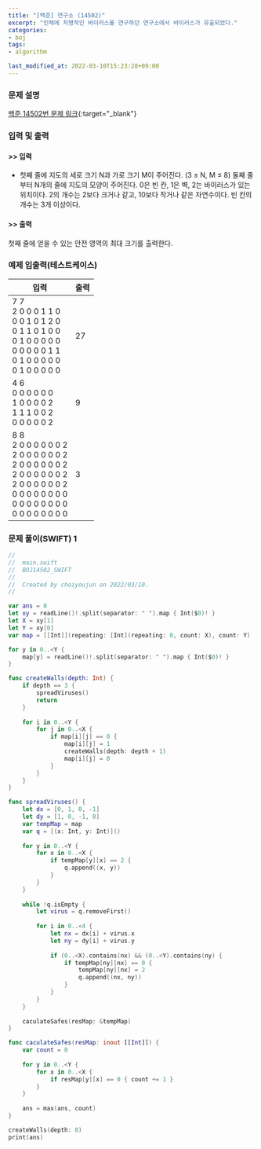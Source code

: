 ```yaml
---
title: "[백준] 연구소 (14502)"
excerpt: "인체에 치명적인 바이러스를 연구하던 연구소에서 바이러스가 유출되었다."
categories:
- boj
tags:
- algorithm

last_modified_at: 2022-03-10T15:23:28+09:00
---
```



### 문제 설명
[백준 14502번 문제 링크](https://www.acmicpc.net/problem/14502#description){:target="_blank"}




### 입력 및 출력
#### >> 입력
* 첫째 줄에 지도의 세로 크기 N과 가로 크기 M이 주어진다. (3 ≤ N, M ≤ 8)
둘째 줄부터 N개의 줄에 지도의 모양이 주어진다. 0은 빈 칸, 1은 벽, 2는 바이러스가 있는 위치이다. 2의 개수는 2보다 크거나 같고, 10보다 작거나 같은 자연수이다.
빈 칸의 개수는 3개 이상이다.



#### >> 출력
첫째 줄에 얻을 수 있는 안전 영역의 최대 크기를 출력한다.





### 예제 입출력(테스트케이스)


|입력|출력|
|-----|------|
|7 7<br>2 0 0 0 1 1 0<br>0 0 1 0 1 2 0<br>0 1 1 0 1 0 0<br>0 1 0 0 0 0 0<br>0 0 0 0 0 1 1<br>0 1 0 0 0 0 0<br>0 1 0 0 0 0 0|27|
|4 6<br>0 0 0 0 0 0<br>1 0 0 0 0 2<br>1 1 1 0 0 2<br>0 0 0 0 0 2|9|
|8 8<br>2 0 0 0 0 0 0 2<br>2 0 0 0 0 0 0 2<br>2 0 0 0 0 0 0 2<br>2 0 0 0 0 0 0 2<br>2 0 0 0 0 0 0 2<br>0 0 0 0 0 0 0 0<br>0 0 0 0 0 0 0 0<br>0 0 0 0 0 0 0 0|3|




### 문제 풀이(SWIFT) 1
```swift
//
//  main.swift
//  BOJ14502_SWIFT
//
//  Created by choiyoujun on 2022/03/10.
//

var ans = 0
let xy = readLine()!.split(separator: " ").map { Int($0)! }
let X = xy[1]
let Y = xy[0]
var map = [[Int]](repeating: [Int](repeating: 0, count: X), count: Y)

for y in 0..<Y {
    map[y] = readLine()!.split(separator: " ").map { Int($0)! }
}

func createWalls(depth: Int) {
    if depth == 3 {
        spreadViruses()
        return
    }
    
    for i in 0..<Y {
        for j in 0..<X {
            if map[i][j] == 0 {
                map[i][j] = 1
                createWalls(depth: depth + 1)
                map[i][j] = 0
            }
        }
    }
}

func spreadViruses() {
    let dx = [0, 1, 0, -1]
    let dy = [1, 0, -1, 0]
    var tempMap = map
    var q = [(x: Int, y: Int)]()
    
    for y in 0..<Y {
        for x in 0..<X {
            if tempMap[y][x] == 2 {
                q.append((x, y))
            }
        }
    }
    
    while !q.isEmpty {
        let virus = q.removeFirst()
        
        for i in 0..<4 {
            let nx = dx[i] + virus.x
            let ny = dy[i] + virus.y
            
            if (0..<X).contains(nx) && (0..<Y).contains(ny) {
                if tempMap[ny][nx] == 0 {
                    tempMap[ny][nx] = 2
                    q.append((nx, ny))
                }
            }
        }
    }
    
    caculateSafes(resMap: &tempMap)
}

func caculateSafes(resMap: inout [[Int]]) {
    var count = 0
    
    for y in 0..<Y {
        for x in 0..<X {
            if resMap[y][x] == 0 { count += 1 }
        }
    }
    
    ans = max(ans, count)
}

createWalls(depth: 0)
print(ans)
```